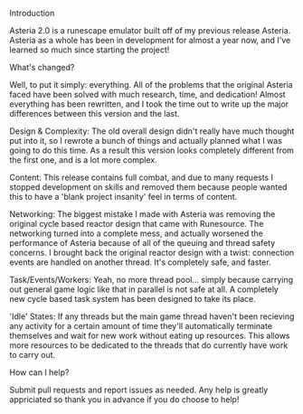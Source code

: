 Introduction

Asteria 2.0 is a runescape emulator built off of my previous release Asteria. Asteria as a whole has been in development for almost a year now, and I've learned so much since starting the project!
  



What's changed?

Well, to put it simply: everything. All of the problems that the original Asteria faced have been solved with much research, time, and dedication! Almost everything has been rewritten, and I took the time out to write up the major differences between this version and the last.



Design & Complexity: The old overall design didn't really have much thought put into it, so I rewrote a bunch of things and actually planned what I was going to do this time. As a result this version looks completely different from the first one, and is a lot more complex.


Content: This release contains full combat, and due to many requests I stopped development on skills and removed them because people wanted this to have a 'blank project insanity' feel in terms of content.


Networking: The biggest mistake I made with Asteria was removing the original cycle based reactor design that came with Runesource. The networking turned into a complete mess, and actually worsened the performance of Asteria because of all of the queuing and thread safety concerns. I brought back the original reactor design with a twist: connection events are handled on another thread. It's completely safe, and faster.


Task/Events/Workers: Yeah, no more thread pool... simply because carrying out general game logic like that in parallel is not safe at all. A completely new cycle based task system has been designed to take its place.


'Idle' States: If any threads but the main game thread haven't been recieving any activity for a certain amount of time they'll automatically terminate themselves and wait for new work without eating up resources. This allows more resources to be dedicated to the threads that do currently have work to carry out.




How can I help?

Submit pull requests and report issues as needed. Any help is greatly appriciated so thank you in advance if you do choose to help!
